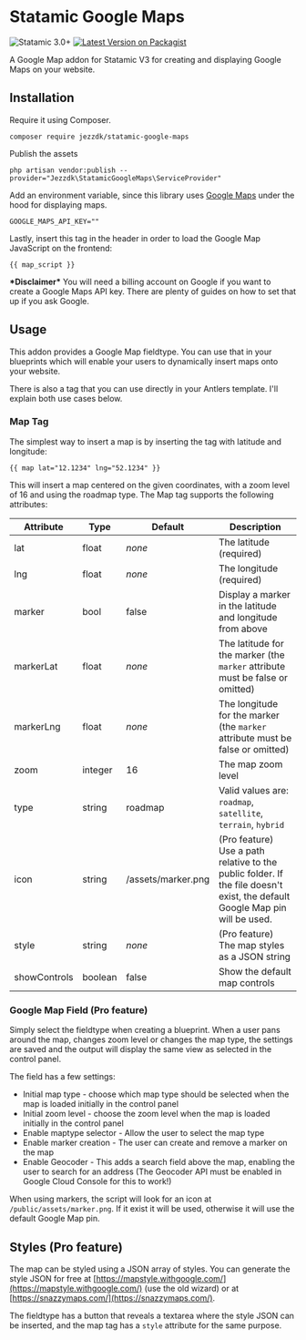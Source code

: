 # Statamic Google Maps
![Statamic 3.0+](https://img.shields.io/badge/Statamic-3.0+-FF269E?style=for-the-badge&link=https://statamic.com)
[![Latest Version on Packagist](https://img.shields.io/packagist/v/jezzdk/statamic-google-maps.svg?style=for-the-badge)](https://packagist.org/packages/jezzdk/statamic-google-maps)

A Google Map addon for Statamic V3 for creating and displaying Google Maps on your website.

## Installation

Require it using Composer.

```
composer require jezzdk/statamic-google-maps
```

Publish the assets

```
php artisan vendor:publish --provider="Jezzdk\StatamicGoogleMaps\ServiceProvider"
```

Add an environment variable, since this library uses [Google Maps](https://developers.google.com/maps/) under the hood for displaying maps.

```
GOOGLE_MAPS_API_KEY=""
```

Lastly, insert this tag in the header in order to load the Google Map JavaScript on the frontend:

```
{{ map_script }}
```

**\*Disclaimer\*** You will need a billing account on Google if you want to create a Google Maps API key. There are plenty of guides on how to set that up if you ask Google.

## Usage

This addon provides a Google Map fieldtype. You can use that in your blueprints which will enable your users to dynamically insert maps onto your website.

There is also a tag that you can use directly in your Antlers template. I'll explain both use cases below.

### Map Tag

The simplest way to insert a map is by inserting the tag with latitude and longitude:

```
{{ map lat="12.1234" lng="52.1234" }}
```

This will insert a map centered on the given coordinates, with a zoom level of 16 and using the roadmap type.
The Map tag supports the following attributes:

| Attribute | Type | Default | Description |
|---|---|---|---|
| lat | float | _none_ | The latitude (required) |
| lng | float | _none_ | The longitude (required) |
| marker | bool | false | Display a marker in the latitude and longitude from above |
| markerLat | float | _none_ | The latitude for the marker (the `marker` attribute must be false or omitted) |
| markerLng | float | _none_ | The longitude for the marker (the `marker` attribute must be false or omitted) |
| zoom | integer | 16 | The map zoom level |
| type | string | roadmap | Valid values are: `roadmap`, `satellite`, `terrain`, `hybrid` |
| icon | string | /assets/marker.png | (Pro feature) Use a path relative to the public folder. If the file doesn't exist, the default Google Map pin will be used. |
| style | string | _none_ | (Pro feature) The map styles as a JSON string |
| showControls | boolean | false | Show the default map controls |

### Google Map Field (Pro feature)

Simply select the fieldtype when creating a blueprint. When a user pans around the map, changes zoom level or changes the map type, the settings are saved and the output will display the same view as selected in the control panel.

The field has a few settings:

* Initial map type - choose which map type should be selected when the map is loaded initially in the control panel
* Initial zoom level - choose the zoom level when the map is loaded initially in the control panel
* Enable maptype selector - Allow the user to select the map type
* Enable marker creation - The user can create and remove a marker on the map
* Enable Geocoder - This adds a search field above the map, enabling the user to search for an address (The Geocoder API must be enabled in Google Cloud Console for this to work!)

When using markers, the script will look for an icon at `/public/assets/marker.png`. If it exist it will be used, otherwise it will use the default Google Map pin.

## Styles (Pro feature)

The map can be styled using a JSON array of styles. You can generate the style JSON for free at [https://mapstyle.withgoogle.com/](https://mapstyle.withgoogle.com/) (use the old wizard) or at [https://snazzymaps.com/](https://snazzymaps.com/).

The fieldtype has a button that reveals a textarea where the style JSON can be inserted, and the map tag has a `style` attribute for the same purpose.
